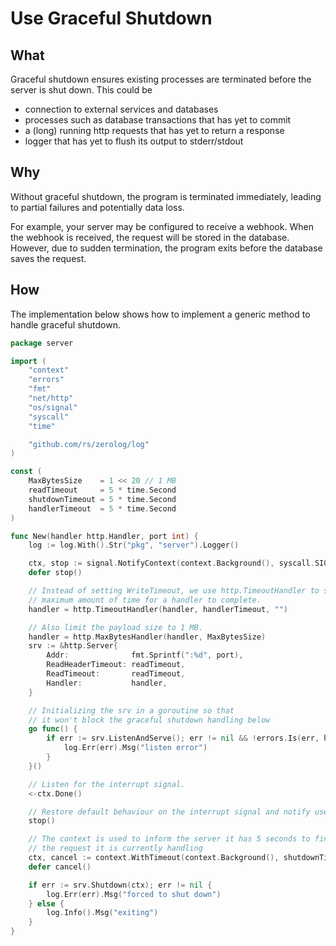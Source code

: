 # Use Graceful Shutdown

## What

Graceful shutdown ensures existing processes are terminated before the server is shut down. This could be

- connection to external services and databases
- processes such as database transactions that has yet to commit
- a (long) running http requests that has yet to return a response
- logger that has yet to flush its output to stderr/stdout

## Why

Without graceful shutdown, the program is terminated immediately, leading to partial failures and potentially data loss. 

For example, your server may be configured to receive a webhook. When the webhook is received, the request will be stored in the database. However, due to sudden termination, the program exits before the database saves the request.

## How

The implementation below shows how to implement a generic method to handle graceful shutdown.

```go
package server

import (
	"context"
	"errors"
	"fmt"
	"net/http"
	"os/signal"
	"syscall"
	"time"

	"github.com/rs/zerolog/log"
)

const (
	MaxBytesSize    = 1 << 20 // 1 MB
	readTimeout     = 5 * time.Second
	shutdownTimeout = 5 * time.Second
	handlerTimeout  = 5 * time.Second
)

func New(handler http.Handler, port int) {
	log := log.With().Str("pkg", "server").Logger()

	ctx, stop := signal.NotifyContext(context.Background(), syscall.SIGINT, syscall.SIGTERM)
	defer stop()

	// Instead of setting WriteTimeout, we use http.TimeoutHandler to specify the
	// maximum amount of time for a handler to complete.
	handler = http.TimeoutHandler(handler, handlerTimeout, "")

	// Also limit the payload size to 1 MB.
	handler = http.MaxBytesHandler(handler, MaxBytesSize)
	srv := &http.Server{
		Addr:              fmt.Sprintf(":%d", port),
		ReadHeaderTimeout: readTimeout,
		ReadTimeout:       readTimeout,
		Handler:           handler,
	}

	// Initializing the srv in a goroutine so that
	// it won't block the graceful shutdown handling below
	go func() {
		if err := srv.ListenAndServe(); err != nil && !errors.Is(err, http.ErrServerClosed) {
			log.Err(err).Msg("listen error")
		}
	}()

	// Listen for the interrupt signal.
	<-ctx.Done()

	// Restore default behaviour on the interrupt signal and notify user of shutdown.
	stop()

	// The context is used to inform the server it has 5 seconds to finish
	// the request it is currently handling
	ctx, cancel := context.WithTimeout(context.Background(), shutdownTimeout)
	defer cancel()

	if err := srv.Shutdown(ctx); err != nil {
		log.Err(err).Msg("forced to shut down")
	} else {
		log.Info().Msg("exiting")
	}
}
```
